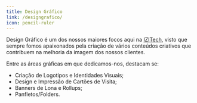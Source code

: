 ```yaml
---
title: Design Gráfico
link: /designgrafico/
icon: pencil-ruler
---
```

Design Gráfico é um dos nossos maiores focos aqui na [IZITech](/), visto que sempre fomos apaixonados pela criação de vários conteúdos criativos que contribuem na melhoria da imagem dos nossos clientes.

Entre as áreas gráficas em que dedicamos-nos, destacam se:

- Criação de Logotipos e Identidades Visuais;
- Design e Impressão de Cartões de Visita;
- Banners de Lona e Rollups;
- Panfletos/Folders.
